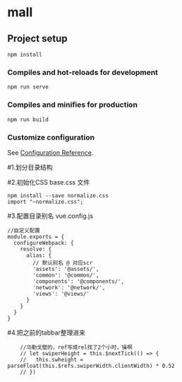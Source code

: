 # mall

## Project setup
```
npm install
```

### Compiles and hot-reloads for development
```
npm run serve
```

### Compiles and minifies for production
```
npm run build
```

### Customize configuration
See [Configuration Reference](https://cli.vuejs.org/config/).

#1.划分目录结构

#2.初始化CSS  base.css 文件
```
npm install --save normalize.css
import "~normalize.css";
```
#3.配置目录别名 vue.config.js
````
//自定义配置
module.exports = {
  configureWebpack: {
    resolve: {
      alias: {
        // 默认别名 @ 对应scr
        'assets': '@assets/',
        'common': '@common/',
        'components': '@components/',
        'network': '@network/',
        'views': '@views/'
      }
    }
  }
}
````
#4.把之前的tabbar整理进来

````
    //马勒戈壁的，ref写成rel找了2个小时，操啊
    // let swiperHeight = this.$nextTick(() => {
    //   this.swheight = parseFloat(this.$refs.swiperWidth.clientWidth) * 0.52
    // })
````
